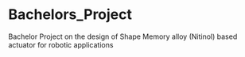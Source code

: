# Bachelors_Project
 Bachelor Project on the design of Shape Memory alloy (Nitinol) based actuator for robotic applications
